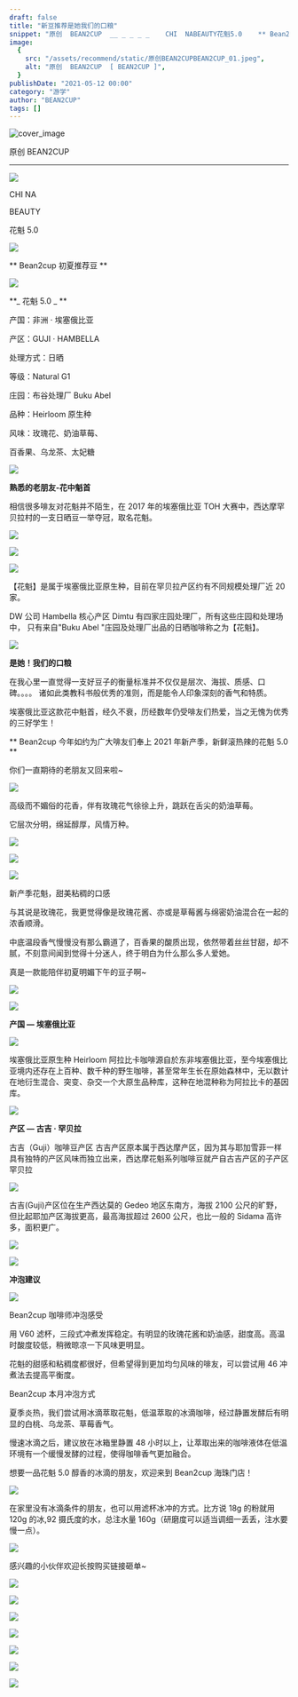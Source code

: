 ```yaml
---
draft: false
title: "新豆推荐是她我们的口粮"
snippet: "原创  BEAN2CUP  __ _ _ _ _    CHI  NABEAUTY花魁5.0    ** Bean2cup初夏推荐"
image:
  {
    src: "/assets/recommend/static/原创BEAN2CUPBEAN2CUP_01.jpeg",
    alt: "原创  BEAN2CUP  [ BEAN2CUP ]",
  }
publishDate: "2021-05-12 00:00"
category: "游学"
author: "BEAN2CUP"
tags: []
---
```


![cover_image](/assets/recommend/static/原创BEAN2CUPBEAN2CUP_01.jpeg)

<!-- # 【新豆推荐】是她！我们的口粮 -->

原创 BEAN2CUP

---

![](/assets/recommend/static/原创BEAN2CUPBEAN2CUP_02.png)

CHI NA

BEAUTY

花魁 5.0

![](/assets/recommend/static/原创BEAN2CUPBEAN2CUP_03.png)

** Bean2cup 初夏推荐豆 **

![](/assets/recommend/static/原创BEAN2CUPBEAN2CUP_04.png)

**_ 花魁 5.0 _ **

产国：非洲 · 埃塞俄比亚

产区：GUJI · HAMBELLA

处理方式：日晒

等级：Natural G1

庄园：布谷处理厂 Buku Abel

品种：Heirloom 原生种

风味：玫瑰花、奶油草莓、

百香果、乌龙茶、太妃糖

![](/assets/recommend/static/原创BEAN2CUPBEAN2CUP_05.png)

**熟悉的老朋友-花中魁首**

相信很多啡友对花魁并不陌生，在 2017 年的埃塞俄比亚 TOH 大赛中，西达摩罕贝拉村的一支日晒豆一举夺冠，取名花魁。

![](/assets/recommend/static/原创BEAN2CUPBEAN2CUP_06.jpeg)

![](/assets/recommend/static/原创BEAN2CUPBEAN2CUP_07.png)

![](/assets/recommend/static/原创BEAN2CUPBEAN2CUP_08.jpeg)

【花魁】是属于埃塞俄比亚原生种，目前在罕贝拉产区约有不同规模处理厂近 20 家。

DW 公司 Hambella 核心产区 Dimtu 有四家庄园处理厂，所有这些庄园和处理场中， 只有来自"Buku Abel
"庄园及处理厂出品的日晒咖啡称之为【花魁】。

![](/assets/recommend/static/原创BEAN2CUPBEAN2CUP_05.png)

**是她！我们的口粮**

在我心里一直觉得一支好豆子的衡量标准并不仅仅是层次、海拔、质感、口碑。。。。 诸如此类教科书般优秀的准则，而是能令人印象深刻的香气和特质。

埃塞俄比亚这款花中魁首，经久不衰，历经数年仍受啡友们热爱，当之无愧为优秀的三好学生！

** Bean2cup 今年如约为广大啡友们奉上 2021 年新产季，新鲜滚热辣的花魁 5.0 **

你们一直期待的老朋友又回来啦~

![](/assets/recommend/static/原创BEAN2CUPBEAN2CUP_09.jpeg)

高级而不媚俗的花香，伴有玫瑰花气徐徐上升，跳跃在舌尖的奶油草莓。

它层次分明，绵延醇厚，风情万种。

![](/assets/recommend/static/原创BEAN2CUPBEAN2CUP_10.jpeg)

![](/assets/recommend/static/原创BEAN2CUPBEAN2CUP_07.png)

![](/assets/recommend/static/原创BEAN2CUPBEAN2CUP_11.jpeg)

新产季花魁，甜美粘稠的口感

与其说是玫瑰花，我更觉得像是玫瑰花酱、亦或是草莓酱与绵密奶油混合在一起的浓香顺滑。

中底温段香气慢慢没有那么霸道了，百香果的酸质出现，依然带着丝丝甘甜，却不腻，不刻意间闻到觉得十分迷人，终于明白为什么那么多人爱她。

真是一款能陪伴初夏明媚下午的豆子啊~

![](/assets/recommend/static/原创BEAN2CUPBEAN2CUP_12.jpeg)

![](/assets/recommend/static/原创BEAN2CUPBEAN2CUP_05.png)

**产国 — 埃塞俄比亚**

![](/assets/recommend/static/原创BEAN2CUPBEAN2CUP_13.png)

埃塞俄比亚原生种 Heirloom 阿拉比卡咖啡源自於东非埃塞俄比亚，至今埃塞俄比亚境内还存在上百种、数千种的野生咖啡，甚至常年生长在原始森林中，无以数计在地衍生混合、突变、杂交一个大原生品种库，这种在地混种称为阿拉比卡的基因库。

![](/assets/recommend/static/原创BEAN2CUPBEAN2CUP_05.png)

**产区 — 古吉 · 罕贝拉**

古吉（Guji）咖啡豆产区
古吉产区原本属于西达摩产区，因为其与耶加雪菲一样具有独特的产区风味而独立出来，西达摩花魁系列咖啡豆就产自古吉产区的子产区罕贝拉

![](/assets/recommend/static/原创BEAN2CUPBEAN2CUP_14.jpeg)

古吉(Guji)产区位在生产西达莫的 Gedeo 地区东南方，海拔 2100 公尺的旷野，但比起耶加产区海拔更高，最高海拔超过 2600 公尺，也比一般的 Sidama 高许多，面积更广。

![](/assets/recommend/static/原创BEAN2CUPBEAN2CUP_15.jpeg)

![](/assets/recommend/static/原创BEAN2CUPBEAN2CUP_16.jpeg)

**冲泡建议**

![](/assets/recommend/static/原创BEAN2CUPBEAN2CUP_17.jpeg)

Bean2cup 咖啡师冲泡感受

用 V60 滤杯，三段式冲煮发挥稳定。有明显的玫瑰花酱和奶油感，甜度高。高温时酸度较低，稍微晾凉一下风味更明显。

花魁的甜感和粘稠度都很好，但希望得到更加均匀风味的啡友，可以尝试用 46 冲煮法去提高平衡度。

Bean2cup 本月冲泡方式

夏季炎热，我们尝试用冰滴萃取花魁，低温萃取的冰滴咖啡，经过静置发酵后有明显的白桃、乌龙茶、草莓香气。

慢速冰滴之后，建议放在冰箱里静置 48 小时以上，让萃取出来的咖啡液体在低温环境有一个缓慢发酵的过程，使得咖啡香气更加融合。

想要一品花魁 5.0 醇香的冰滴的朋友，欢迎来到 Bean2cup 海珠门店！

![](/assets/recommend/static/原创BEAN2CUPBEAN2CUP_18.jpeg)

在家里没有冰滴条件的朋友，也可以用滤杯冰冲的方式。比方说 18g 的粉就用 120g 的冰,92 摄氏度的水，总注水量 160g（研磨度可以适当调细一丢丢，注水要慢一点）。

![](/assets/recommend/static/原创BEAN2CUPBEAN2CUP_19.jpeg)

感兴趣的小伙伴欢迎长按购买链接砸单~

![](/assets/recommend/static/原创BEAN2CUPBEAN2CUP_20.jpeg)

![](/assets/recommend/static/原创BEAN2CUPBEAN2CUP_21.png)

![](/assets/recommend/static/原创BEAN2CUPBEAN2CUP_22.jpeg)

![](/assets/recommend/static/原创BEAN2CUPBEAN2CUP_23.jpeg)

![](/assets/recommend/static/原创BEAN2CUPBEAN2CUP_24.jpeg)

![](/assets/recommend/static/原创BEAN2CUPBEAN2CUP_25.jpeg)

![](/assets/recommend/static/原创BEAN2CUPBEAN2CUP_26.png)
